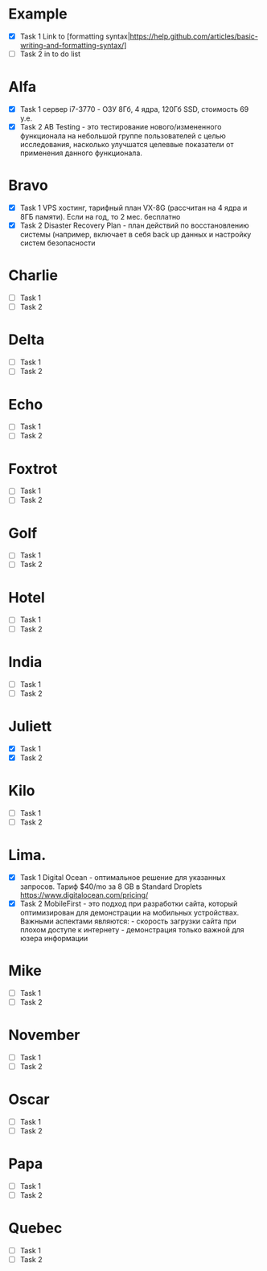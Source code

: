 # Example 
- [x] Task 1
Link to [formatting syntax|https://help.github.com/articles/basic-writing-and-formatting-syntax/]
- [ ] Task 2
in to do list
# Alfa 
- [x] Task 1 сервер i7-3770 - ОЗУ 8Гб, 4 ядра, 120Гб SSD, стоимость 69 у.е.
- [x] Task 2 AB Testing - это тестирование нового/измененного функционала на небольшой группе пользователей с целью исследования, насколько улучшатся целеввые показатели от применения данного функционала.
# Bravo
- [x] Task 1 VPS хостинг, тарифный план VX-8G (рассчитан на 4 ядра и 8ГБ памяти). Если на год, то 2 мес. бесплатно
- [x] Task 2 Disaster Recovery Plan - план действий по восстановлению системы (например, включает в себя back up данных и настройку систем безопасности
# Charlie
- [ ] Task 1
- [ ] Task 2
# Delta
- [ ] Task 1
- [ ] Task 2
# Echo
- [ ] Task 1
- [ ] Task 2
# Foxtrot
- [ ] Task 1
- [ ] Task 2
# Golf
- [ ] Task 1
- [ ] Task 2
# Hotel
- [ ] Task 1
- [ ] Task 2
# India
- [ ] Task 1
- [ ] Task 2
# Juliett 
- [x] Task 1
- [x] Task 2
# Kilo
- [ ] Task 1
- [ ] Task 2
# Lima.
- [x] Task 1 Digital Ocean - оптимальное решение для указанных запросов. Тариф $40/mo за 8 GB в Standard Droplets https://www.digitalocean.com/pricing/
- [X] Task 2 MobileFirst - это подход при разработки сайта, который оптимизирован для демонстрации на мобильных устройствах. Важными аспектами являются: - скорость загрузки сайта при плохом доступе к интернету - демонстрация только важной для юзера информации
# Mike
- [ ] Task 1
- [ ] Task 2
# November
- [ ] Task 1
- [ ] Task 2
# Oscar
- [ ] Task 1
- [ ] Task 2
# Papa
- [ ] Task 1
- [ ] Task 2
# Quebec
- [ ] Task 1
- [ ] Task 2

